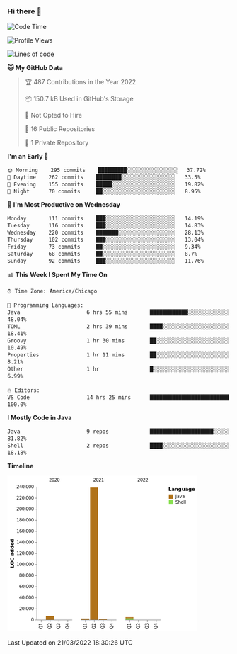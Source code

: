 ### Hi there 👋


<!--START_SECTION:waka-->
![Code Time](http://img.shields.io/badge/Code%20Time-2%2C157%20hrs%2056%20mins-blue)

![Profile Views](http://img.shields.io/badge/Profile%20Views-3-blue)

![Lines of code](https://img.shields.io/badge/From%20Hello%20World%20I%27ve%20Written-253%20Thousand%20lines%20of%20code-blue)

**🐱 My GitHub Data** 

> 🏆 487 Contributions in the Year 2022
 > 
> 📦 150.7 kB Used in GitHub's Storage 
 > 
> 🚫 Not Opted to Hire
 > 
> 📜 16 Public Repositories 
 > 
> 🔑 1 Private Repository 
 > 
**I'm an Early 🐤** 

```text
🌞 Morning    295 commits    █████████░░░░░░░░░░░░░░░░   37.72% 
🌆 Daytime    262 commits    ████████░░░░░░░░░░░░░░░░░   33.5% 
🌃 Evening    155 commits    █████░░░░░░░░░░░░░░░░░░░░   19.82% 
🌙 Night      70 commits     ██░░░░░░░░░░░░░░░░░░░░░░░   8.95%

```
📅 **I'm Most Productive on Wednesday** 

```text
Monday       111 commits    ███░░░░░░░░░░░░░░░░░░░░░░   14.19% 
Tuesday      116 commits    ███░░░░░░░░░░░░░░░░░░░░░░   14.83% 
Wednesday    220 commits    ███████░░░░░░░░░░░░░░░░░░   28.13% 
Thursday     102 commits    ███░░░░░░░░░░░░░░░░░░░░░░   13.04% 
Friday       73 commits     ██░░░░░░░░░░░░░░░░░░░░░░░   9.34% 
Saturday     68 commits     ██░░░░░░░░░░░░░░░░░░░░░░░   8.7% 
Sunday       92 commits     ███░░░░░░░░░░░░░░░░░░░░░░   11.76%

```


📊 **This Week I Spent My Time On** 

```text
⌚︎ Time Zone: America/Chicago

💬 Programming Languages: 
Java                     6 hrs 55 mins       ████████████░░░░░░░░░░░░░   48.04% 
TOML                     2 hrs 39 mins       ████░░░░░░░░░░░░░░░░░░░░░   18.41% 
Groovy                   1 hr 30 mins        ██░░░░░░░░░░░░░░░░░░░░░░░   10.49% 
Properties               1 hr 11 mins        ██░░░░░░░░░░░░░░░░░░░░░░░   8.21% 
Other                    1 hr                █░░░░░░░░░░░░░░░░░░░░░░░░   6.99%

🔥 Editors: 
VS Code                  14 hrs 25 mins      █████████████████████████   100.0%

```

**I Mostly Code in Java** 

```text
Java                     9 repos             ████████████████████░░░░░   81.82% 
Shell                    2 repos             ████░░░░░░░░░░░░░░░░░░░░░   18.18%

```


**Timeline**

![Chart not found](https://raw.githubusercontent.com/powercasgamer/powercasgamer/master/charts/bar_graph.png) 


 Last Updated on 21/03/2022 18:30:26 UTC
<!--END_SECTION:waka-->
